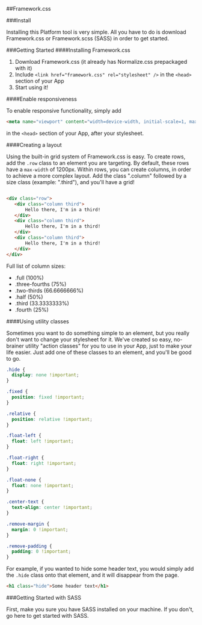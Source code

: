 ##Framework.css

###Install

Installing this Platform tool is very simple. All you have to do is download Framework.css or Framework.scss (SASS) in order to get started. 

###Getting Started
####Installing Framework.css

1. Download Framework.css (it already has Normalize.css prepackaged with it)
2. Include `<link href="framework.css" rel="stylesheet" />` in the `<head>` section of your App
3. Start using it!

####Enable responsiveness

To enable responsive functionality, simply add 
``` HTML
<meta name="viewport" content="width=device-width, initial-scale=1, maximum-scale=1, user-scalable=no">
```
in the `<head>` section of your App, after your stylesheet.

####Creating a layout

Using the built-in grid system of Framework.css is easy. To create rows, add the `.row` class to an element you are targeting. By default, these rows have a `max-width` of 1200px. Within rows, you can create columns, in order to achieve a more complex layout. Add the class ".column" followed by a size class (example: ".third"), and you'll have a grid!

``` HTML

<div class="row">
   <div class="column third">
       Hello there, I'm in a third!
   </div>
   <div class="column third">
       Hello there, I'm in a third!
   </div>
   <div class="column third">
       Hello there, I'm in a third!
   </div>
</div>
``` 

Full list of column sizes:

- .full (100%)
- .three-fourths (75%)
- .two-thirds (66.6666666%)
- .half (50%)
- .third (33.3333333%)
- .fourth (25%)

####Using utility classes

Sometimes you want to do something simple to an element, but you really don't want to change your stylesheet for it. We've created so easy, no-brainer utility "action classes" for you to use in your App, just to make your life easier. Just add one of these classes to an element, and you'll be good to go.

``` CSS
.hide {
  display: none !important;
}

.fixed {
  position: fixed !important;
}

.relative {
  position: relative !important;
}

.float-left {
  float: left !important;
}

.float-right {
  float: right !important;
}

.float-none {
  float: none !important;
}

.center-text {
  text-align: center !important;
}

.remove-margin {
  margin: 0 !important;
}

.remove-padding {
  padding: 0 !important;
}
```

For example, if you wanted to hide some header text, you would simply add the `.hide` class onto that element, and it will disappear from the page.

``` HTML
<h1 class="hide">Some header text</h1>
```

###Getting Started with SASS

First, make you sure you have SASS installed on your machine. If you don't, go here to get started with SASS. 
